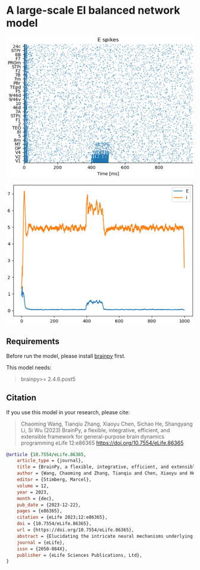
# A large-scale EI balanced network model


![](demo/exe_cells.png)

![](demo/firing_rate.png)


## Requirements

Before run the model, please install [brainpy](https://github.com/brainpy/BrainPy) first.

This model needs:

> brainpy>= 2.4.6.post5


## Citation

If you use this model in your research, please cite:


> Chaoming Wang, Tianqiu Zhang, Xiaoyu Chen, Sichao He, Shangyang Li, Si Wu (2023) BrainPy, a flexible, integrative, efficient, and extensible framework for general-purpose brain dynamics programming eLife 12:e86365
> https://doi.org/10.7554/eLife.86365


```bibtex
@article {10.7554/eLife.86365,
    article_type = {journal},
    title = {BrainPy, a flexible, integrative, efficient, and extensible framework for general-purpose brain dynamics programming},
    author = {Wang, Chaoming and Zhang, Tianqiu and Chen, Xiaoyu and He, Sichao and Li, Shangyang and Wu, Si},
    editor = {Stimberg, Marcel},
    volume = 12,
    year = 2023,
    month = {dec},
    pub_date = {2023-12-22},
    pages = {e86365},
    citation = {eLife 2023;12:e86365},
    doi = {10.7554/eLife.86365},
    url = {https://doi.org/10.7554/eLife.86365},
    abstract = {Elucidating the intricate neural mechanisms underlying brain functions requires integrative brain dynamics modeling. To facilitate this process, it is crucial to develop a general-purpose programming framework that allows users to freely define neural models across multiple scales, efficiently simulate, train, and analyze model dynamics, and conveniently incorporate new modeling approaches. In response to this need, we present BrainPy. BrainPy leverages the advanced just-in-time (JIT) compilation capabilities of JAX and XLA to provide a powerful infrastructure tailored for brain dynamics programming. It offers an integrated platform for building, simulating, training, and analyzing brain dynamics models. Models defined in BrainPy can be JIT compiled into binary instructions for various devices, including Central Processing Unit (CPU), Graphics Processing Unit (GPU), and Tensor Processing Unit (TPU), which ensures high running performance comparable to native C or CUDA. Additionally, BrainPy features an extensible architecture that allows for easy expansion of new infrastructure, utilities, and machine-learning approaches. This flexibility enables researchers to incorporate cutting-edge techniques and adapt the framework to their specific needs},
    journal = {eLife},
    issn = {2050-084X},
    publisher = {eLife Sciences Publications, Ltd},
}
```    



